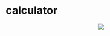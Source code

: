 # calculator

<div align="center">
<img src="https://user-images.githubusercontent.com/72828545/189215349-5f2bdbc0-acee-4b6c-935d-d9e71a6b0283.png"/>
</div>
